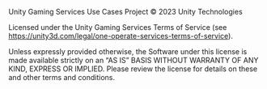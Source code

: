 Unity Gaming Services Use Cases Project © 2023 Unity Technologies

Licensed under the Unity Gaming Services Terms of Service  (see https://unity3d.com/legal/one-operate-services-terms-of-service).

Unless expressly provided otherwise, the Software under this license is made available strictly on an “AS IS” BASIS WITHOUT WARRANTY OF ANY KIND, EXPRESS OR IMPLIED. Please review the license for details on these and other terms and conditions.
